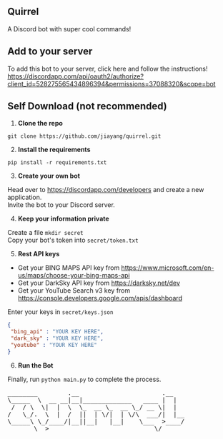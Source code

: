 ## Quirrel

A Discord bot with super cool commands!

## Add to your server
To add this bot to your server, click here and follow the instructions! 
https://discordapp.com/api/oauth2/authorize?client_id=528275565434896394&permissions=37088320&scope=bot


## Self Download (not recommended)

1. **Clone the repo**

`git clone https://github.com/jiayang/quirrel.git`

2. **Install the requirements**

`pip install -r requirements.txt`

3. **Create your own bot**

Head over to https://discordapp.com/developers and create a new application. <br>
Invite the bot to your Discord server.

4. **Keep your information private**

Create a file `mkdir secret` <br>
Copy your bot's token into `secret/token.txt`

5. **Rest API keys**

- Get your BING MAPS API key from https://www.microsoft.com/en-us/maps/choose-your-bing-maps-api
- Get your DarkSky API key from https://darksky.net/dev
- Get your YouTube Search v3 key from https://console.developers.google.com/apis/dashboard

Enter your keys in `secret/keys.json`
```json
{
 "bing_api" : "YOUR KEY HERE",
 "dark_sky" : "YOUR KEY HERE",
 "youtube" : "YOUR KEY HERE"
}
```
6. **Run the Bot**

Finally, run `python main.py` to complete the process.



<pre>
________        .__                      .__   
\_____  \  __ __|__|_____________   ____ |  |  
 /  / \  \|  |  \  \_  __ \_  __ \_/ __ \|  |  
/   \_/.  \  |  /  ||  | \/|  | \/\  ___/|  |__
\_____\ \_/____/|__||__|   |__|    \___  >____/
       \__>                            \/      
</pre>
